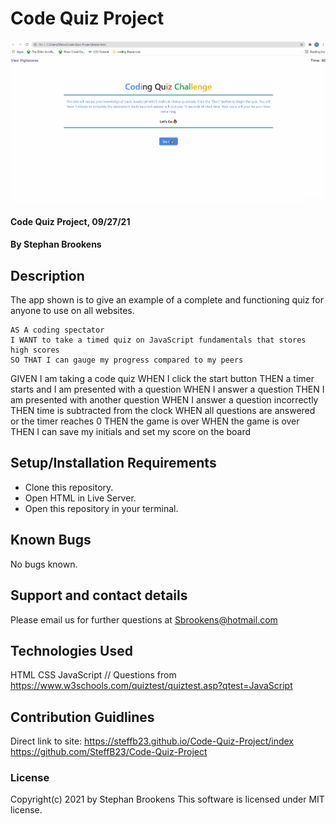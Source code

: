 # Code Quiz Project
![Preview of Quiz](assets\images\Preview.gif)
#### Code Quiz Project, 09/27/21
#### By Stephan Brookens

## Description
The app shown is to give an example of a complete and functioning quiz for anyone to use on all websites.
```
AS A coding spectator
I WANT to take a timed quiz on JavaScript fundamentals that stores high scores
SO THAT I can gauge my progress compared to my peers
```
GIVEN I am taking a code quiz
WHEN I click the start button
THEN a timer starts and I am presented with a question
WHEN I answer a question
THEN I am presented with another question
WHEN I answer a question incorrectly
THEN time is subtracted from the clock
WHEN all questions are answered or the timer reaches 0
THEN the game is over
WHEN the game is over
THEN I can save my initials and set my score on the board

## Setup/Installation Requirements
* Clone this repository.
* Open HTML in Live Server.
* Open this repository in your terminal.
## Known Bugs
No bugs known.
## Support and contact details
Please email us for further questions at Sbrookens@hotmail.com
## Technologies Used
HTML
CSS
JavaScript
// Questions from https://www.w3schools.com/quiztest/quiztest.asp?qtest=JavaScript
## Contribution Guidlines 
Direct link to site:
https://steffb23.github.io/Code-Quiz-Project/index
https://github.com/SteffB23/Code-Quiz-Project
### License
Copyright(c) 2021 by Stephan Brookens
This software is licensed under MIT license.
